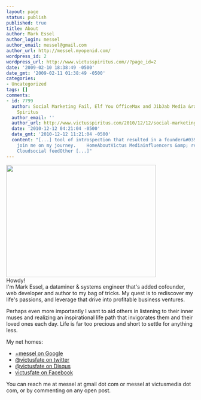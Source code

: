 ```yaml
---
layout: page
status: publish
published: true
title: About
author: Mark Essel
author_login: messel
author_email: messel@gmail.com
author_url: http://messel.myopenid.com/
wordpress_id: 2
wordpress_url: http://www.victusspiritus.com//?page_id=2
date: '2009-02-10 18:38:49 -0500'
date_gmt: '2009-02-11 01:38:49 -0500'
categories:
- Uncategorized
tags: []
comments:
- id: 7799
  author: Social Marketing Fail, Elf You OfficeMax and JibJab Media &raquo; Victus
    Spiritus
  author_email: ''
  author_url: http://www.victusspiritus.com/2010/12/12/social-marketing-fail-elf-you-officemax-and-jibjab-media/
  date: '2010-12-12 04:21:04 -0500'
  date_gmt: '2010-12-12 11:21:04 -0500'
  content: "[...] tool of introspection that resulted in a founder&#039;s quest. Please
    join me on my journey.    HomeAboutVictus Mediainfluencers &amp; recent commentsTag
    Cloudsocial feedOther [...]"
---
```

<p><a href="http://www.victusspiritus.com/wp-content/uploads/2009/02/MichelleAndMeJustMarried1.jpeg"><img class="aligncenter size-full wp-image-4217" title="MichelleAndMeJustMarried" src="http://www.victusspiritus.com/wp-content/uploads/2009/02/MichelleAndMeJustMarried1.jpeg" alt="" width="400" height="300" /></a><br />
Howdy!<br />
I'm Mark Essel, a dataminer &amp; systems engineer that's added cofounder, web developer and author to my bag of tricks. My quest is to rediscover my life's passions, and leverage that drive into profitable business ventures.</p>
<p>Perhaps even more importantly I want to aid others in listening to their inner muses and realizing an inspirational life path that invigorates them and their loved ones each day. Life is far too precious and short to settle for anything less.</p>
<p>My net homes:</p>
<ul>
<li><a href="http://profiles.google.com/messel">+messel on Google</a></li>
<li><a href="http://twitter.com/victusfate">@victusfate on twitter</a></li>
<li><a href="http://disqus.com/victusfate/">@victusfate on Disqus</a></li>
<li><a href="http://www.facebook.com/victusfate">victusfate on Facebook</a></li>
</ul>
<p>You can reach me at messel at gmail dot com or messel at victusmedia dot com, or by commenting on any open post.</p>
